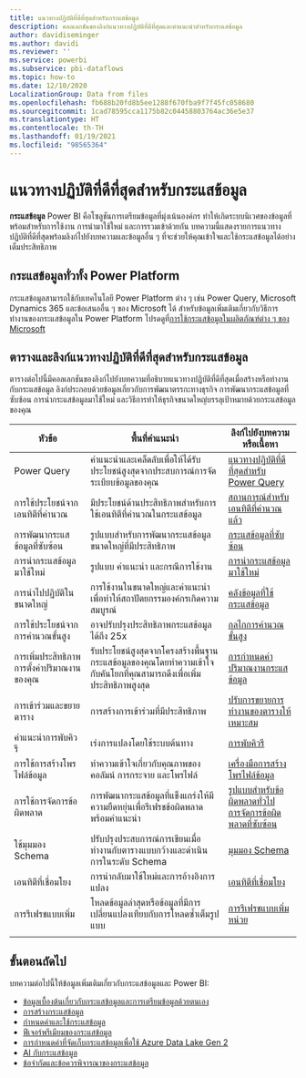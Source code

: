 ```yaml
---
title: แนวทางปฏิบัติที่ดีที่สุดสำหรับกระแสข้อมูล
description: คอลเลกชันของลิงก์แนวทางปฏิบัติที่ดีที่สุดและคำแนะนำสำหรับกระแสข้อมูล
author: davidiseminger
ms.author: davidi
ms.reviewer: ''
ms.service: powerbi
ms.subservice: pbi-dataflows
ms.topic: how-to
ms.date: 12/10/2020
LocalizationGroup: Data from files
ms.openlocfilehash: fb688b20fd8b5ee1288f670fba9f7f45fc058680
ms.sourcegitcommit: 1cad78595cca1175b82c04458803764ac36e5e37
ms.translationtype: HT
ms.contentlocale: th-TH
ms.lasthandoff: 01/19/2021
ms.locfileid: "98565364"
---
```

# <a name="dataflows-best-practices"></a>แนวทางปฏิบัติที่ดีที่สุดสำหรับกระแสข้อมูล

**กระแสข้อมูล** Power BI คือโซลูชันการเตรียมข้อมูลที่มุ่งเน้นองค์กร ทำให้เกิดระบบนิเวศของข้อมูลที่พร้อมสำหรับการใช้งาน การนำมาใช้ใหม่ และการรวมเข้าด้วยกัน บทความนี้แสดงรายการแนวทางปฏิบัติที่ดีที่สุดพร้อมลิงก์ไปยังบทความและข้อมูลอื่น ๆ ที่จะช่วยให้คุณเข้าใจและใช้กระแสข้อมูลได้อย่างเต็มประสิทธิภาพ

## <a name="dataflows-across-the-power-platform"></a>กระแสข้อมูลทั่วทั้ง Power Platform

กระแสข้อมูลสามารถใช้กับเทคโนโลยี Power Platform ต่าง ๆ เช่น Power Query, Microsoft Dynamics 365 และข้อเสนออื่น ๆ ของ Microsoft ได้ สำหรับข้อมูลเพิ่มเติมเกี่ยวกับวิธีการทำงานของกระแสข้อมูลใน Power Platform โปรดดูที่[การใช้กระแสข้อมูลในผลิตภัณฑ์ต่าง ๆ ของ Microsoft](/power-query/dataflows/overview-dataflows-across-power-platform-dynamics-365)


## <a name="dataflows-best-practices-table-and-links"></a>ตารางและลิงก์แนวทางปฏิบัติที่ดีที่สุดสำหรับกระแสข้อมูล

ตารางต่อไปนี้มีคอลเลกชันของลิงก์ไปยังบทความที่อธิบายแนวทางปฏิบัติที่ดีที่สุดเมื่อสร้างหรือทำงานกับกระแสข้อมูล ลิงก์ประกอบด้วยข้อมูลเกี่ยวกับการพัฒนาตรรกะทางธุรกิจ การพัฒนากระแสข้อมูลที่ซับซ้อน การนำกระแสข้อมูลมาใช้ใหม่ และวิธีการทำให้ธุรกิจขนาดใหญ่บรรลุเป้าหมายด้วยกระแสข้อมูลของคุณ


|**หัวข้อ**  |**พื้นที่คำแนะนำ**  |**ลิงก์ไปยังบทความหรือเนื้อหา**  |
|---------|---------|---------|
|Power Query     | คำแนะนำและเคล็ดลับเพื่อให้ได้รับประโยชน์สูงสุดจากประสบการณ์การจัดระเบียบข้อมูลของคุณ        |[แนวทางปฏิบัติที่ดีที่สุดสำหรับ Power Query](/power-query/best-practices)        |
|การใช้ประโยชน์จากเอนทิตีที่คำนวณ     |มีประโยชน์ด้านประสิทธิภาพสำหรับการใช้เอนทิตีที่คำนวณในกระแสข้อมูล         |[สถานการณ์สำหรับเอนทิตีที่คำนวณแล้ว](/power-query/dataflows/computed-entities-scenarios)         |
|การพัฒนากระแสข้อมูลที่ซับซ้อน     |รูปแบบสำหรับการพัฒนากระแสข้อมูลขนาดใหญ่ที่มีประสิทธิภาพ         |[กระแสข้อมูลที่ซับซ้อน](/power-query/dataflows/best-practices-developing-complex-dataflows)         |
|การนำกระแสข้อมูลมาใช้ใหม่     |รูปแบบ คำแนะนำ และกรณีการใช้งาน         |[การนำกระแสข้อมูลมาใช้ใหม่](/power-query/dataflows/best-practices-reusing-dataflows)         |
|การนำไปปฏิบัติในขนาดใหญ่     |การใช้งานในขนาดใหญ่และคำแนะนำเพื่อทำให้สถาปัตยกรรมองค์กรเกิดความสมบูรณ์         |[คลังข้อมูลที่ใช้กระแสข้อมูล](/power-query/dataflows/best-practices-for-data-warehouse-using-dataflows)         |
|การใช้ประโยชน์จากการคำนวณขั้นสูง     |อาจปรับปรุงประสิทธิภาพกระแสข้อมูลได้ถึง 25x         |[กลไกการคำนวณขั้นสูง](dataflows-premium-workload-configuration.md#using-the-compute-engine-to-improve-performance)         |
|การเพิ่มประสิทธิภาพการตั้งค่าปริมาณงานของคุณ     |รับประโยชน์สูงสุดจากโครงสร้างพื้นฐานกระแสข้อมูลของคุณโดยทำความเข้าใจกับคันโยกที่คุณสามารถดึงเพื่อเพิ่มประสิทธิภาพสูงสุด         |[การกำหนดค่าปริมาณงานกระแสข้อมูล](dataflows-premium-workload-configuration.md)         |
|การเข้าร่วมและขยายตาราง     |การสร้างการเข้าร่วมที่มีประสิทธิภาพ         |[ปรับการขยายการทำงานของตารางให้เหมาะสม](/power-query/optimize-expanding-table-columns)         |
|คำแนะนำการพับคิวรี     |เร่งการแปลงโดยใช้ระบบต้นทาง         |[การพับคิวรี](/power-query/power-query-folding)         |
|การใช้การสร้างโพรไฟล์ข้อมูล     |ทำความเข้าใจเกี่ยวกับคุณภาพของคอลัมน์ การกระจาย และโพรไฟล์         |[เครื่องมือการสร้างโพรไฟล์ข้อมูล](/power-query/data-profiling-tools)         |
|การใช้การจัดการข้อผิดพลาด     |การพัฒนากระแสข้อมูลที่แข็งแกร่งให้มีความยืดหยุ่นเพื่อรีเฟรชข้อผิดพลาด พร้อมคำแนะนำ         |[รูปแบบสำหรับข้อผิดพลาดทั่วไป](/power-query/dealing-with-errors)  </br> [การจัดการข้อผิดพลาดที่ซับซ้อน](/power-query/error-handling)      |
|ใช้มุมมอง Schema      |ปรับปรุงประสบการณ์การเขียนเมื่อทำงานกับตารางแบบกว้างและดำเนินการในระดับ Schema         |[มุมมอง Schema](/power-query/schema-view)         |
|เอนทิตีที่เชื่อมโยง      |การนํากลับมาใช้ใหม่และการอ้างอิงการแปลง         |[เอนทิตีที่เชื่อมโยง](/power-query/dataflows/linked-entities)         |
|การรีเฟรชแบบเพิ่ม      |โหลดข้อมูลล่าสุดหรือข้อมูลที่มีการเปลี่ยนแปลงเทียบกับการโหลดซ้ำเต็มรูปแบบ         |[การรีเฟรชแบบเพิ่มหน่วย](/power-query/dataflows/incremental-refresh)         |
|||


        
## <a name="next-steps"></a>ขั้นตอนถัดไป

บทความต่อไปนี้ให้ข้อมูลเพิ่มเติมเกี่ยวกับกระแสข้อมูลและ Power BI:

* [ข้อมูลเบื้องต้นเกี่ยวกับกระแสข้อมูลและการเตรียมข้อมูลด้วยตนเอง](dataflows-introduction-self-service.md)
* [การสร้างกระแสข้อมูล](dataflows-create.md)
* [กำหนดค่าและใช้กระแสข้อมูล](dataflows-configure-consume.md)
* [ฟีเจอร์พรีเมียมของกระแสข้อมูล](dataflows-premium-features.md)
* [การกำหนดค่าที่จัดเก็บกระแสข้อมูลเพื่อใช้ Azure Data Lake Gen 2](dataflows-azure-data-lake-storage-integration.md)
* [AI กับกระแสข้อมูล](dataflows-machine-learning-integration.md)
* [ข้อจำกัดและข้อควรพิจารณาของกระแสข้อมูล](dataflows-features-limitations.md)